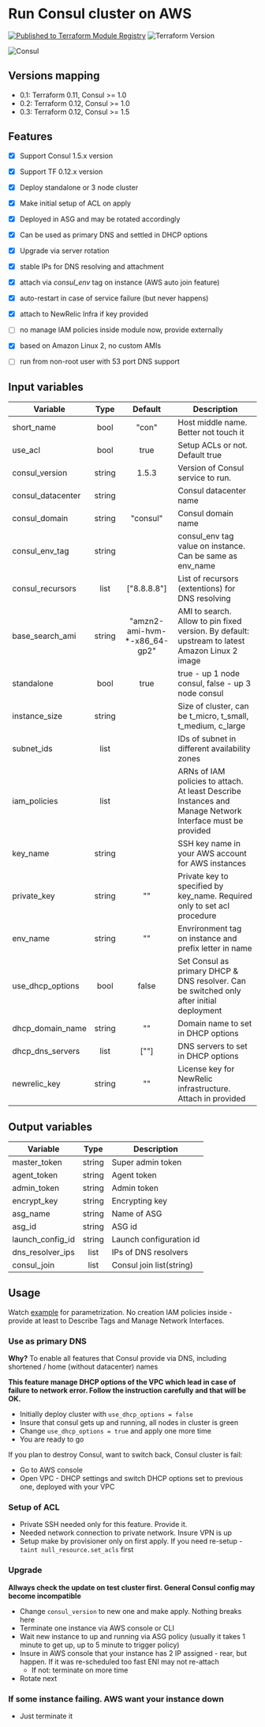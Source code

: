 # Run Consul cluster on AWS
[![Published to Terraform Module Registry](https://img.shields.io/badge/Published%20to%20Terraform%20Module%20Registry-0.3.2-blue.svg)](https://registry.terraform.io/modules/Chhed13/consul-service/aws/0.3.2) 
![Terraform Version](https://img.shields.io/badge/Terraform-0.12-green.svg)

![Consul](https://422bf3d160f51e6f9d81-50529851d44f252cc6434d6bbf378de4.ssl.cf2.rackcdn.com/Consul_VerticalLogo_FullColor-blog-list.4d55ef4f663e9f2cbca3db491b480691.png)

## Versions mapping

- 0.1: Terraform 0.11, Consul >= 1.0 
- 0.2: Terraform 0.12, Consul >= 1.0 
- 0.3: Terraform 0.12, Consul >= 1.5 

## Features

- [x] Support Consul 1.5.x version
- [x] Support TF 0.12.x version
- [x] Deploy standalone or 3 node cluster
- [x] Make initial setup of ACL on apply
- [x] Deployed in ASG and may be rotated accordingly
- [x] Can be used as primary DNS and settled in DHCP options
- [x] Upgrade via server rotation
- [x] stable IPs for DNS resolving and attachment
- [x] attach via _consul_env_ tag on instance (AWS auto join feature)
- [x] auto-restart in case of service failure (but never happens)
- [x] attach to NewRelic Infra if key provided
- [ ] no manage IAM policies inside module now, provide externally
- [x] based on Amazon Linux 2, no custom AMIs
- [ ] run from non-root user with 53 port DNS support


## Input variables

| Variable               |  Type  |  Default                     | Description                                                                                               |
|------------------------|:------:|:----------------------------:|-----------------------------------------------------------------------------------------------------------|
| short_name             |  bool  |           "con"              | Host middle name. Better not touch it                                                                     |
| use_acl                |  bool  |           true               | Setup ACLs or not. Default true                                                                           |
| consul_version         | string |           1.5.3              | Version of Consul service to run.                                                                         |
| consul_datacenter      | string |                              | Consul datacenter name                                                                                    |
| consul_domain          | string |          "consul"            | Consul domain name                                                                                        |
| consul_env_tag         | string |                              | consul_env tag value on instance. Can be same as env_name                                                 |
| consul_recursors       |  list  |         ["8.8.8.8"]          | List of recursors (extentions) for DNS resolving                                                          |
| base_search_ami        | string | "amzn2-ami-hvm-*-x86_64-gp2" | AMI to search. Allow to pin fixed version. By default: upstream to latest Amazon Linux 2 image            |
| standalone             |  bool  |            true              | true - up 1 node consul, false - up 3 node consul                                                         |
| instance_size          | string |                              | Size of cluster, can be t_micro, t_small, t_medium, c_large                                               |
| subnet_ids             |  list  |                              | IDs of subnet in different availability zones                                                             |
| iam_policies           |  list  |                              | ARNs of IAM policies to attach. At least Describe Instances and Manage Network Interface must be provided |
| key_name               | string |                              | SSH key name in your AWS account for AWS instances                                                        |
| private_key            | string |             ""               | Private key to specified by key_name. Required only to set acl procedure                                  |
| env_name               | string |             ""               | Envrironment tag on instance and prefix letter in name                                                    |
| use_dhcp_options       | bool   |            false             | Set Consul as primary DHCP & DNS resolver. Can be switched only after initial deployment                  |
| dhcp_domain_name       | string |             ""               | Domain name to set in DHCP options                                                                        |
| dhcp_dns_servers       | list   |            [""]              | DNS servers to set in DHCP options                                                                        |
| newrelic_key           | string |             ""               | License key for NewRelic infrastructure. Attach in provided                                               |

## Output variables

| Variable             |  Type  | Description              |
|----------------------|:------:|--------------------------|
| master_token         | string | Super admin token        |
| agent_token          | string | Agent token              |
| admin_token          | string | Admin token              |
| encrypt_key          | string | Encrypting key           |
| asg_name             | string | Name of ASG              |
| asg_id               | string | ASG id                   |
| launch_config_id     | string | Launch configuration id  |
| dns_resolver_ips     | list   | IPs of DNS resolvers     |
| consul_join          | list   | Consul join list(string) |


## Usage

Watch [example](./examples/consul_server.tf) for parametrization.
No creation IAM policies inside - provide at least to Describe Tags and Manage Network Interfaces.

### Use as primary DNS

__Why?__ To enable all features that Consul provide via DNS, including shortened / home (without datacenter) names

__This feature manage DHCP options of the VPC which lead in case of failure to network error. 
Follow the instruction carefully and that will be OK.__

* Initially deploy cluster with `use_dhcp_options = false`
* Insure that consul gets up and running, all nodes in cluster is green
* Change `use_dhcp_options = true` and apply one more time
* You are ready to go

If you plan to destroy Consul, want to switch back, Consul cluster is fail:
* Go to AWS console
* Open VPC - DHCP settings and switch DHCP options set to previous one, deployed with your VPC

### Setup of ACL

* Private SSH needed only for this feature. Provide it.
* Needed network connection to private network. Insure VPN is up
* Setup make by provisioner only on first apply. If you need re-setup - `taint null_resource.set_acls` first

### Upgrade

__Allways check the update on test cluster first. General Consul config may become incompatible__

* Change `consul_version` to new one and make apply. Nothing breaks here
* Terminate one instance via AWS console or CLI
* Wait new instance to up and running via ASG policy (usually it takes 1 minute to get up, up to 5 minute to trigger policy)
* Insure in AWS console that your instance has 2 IP assigned - rear, but happen. If it was re-scheduled too fast ENI may not re-attach
  * If not: terminate on more time
* Rotate next

### If some instance failing. AWS want your instance down

* Just terminate it
  

